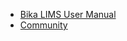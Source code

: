 * [Bika LIMS User Manual](http://bika3.bikalabs.com/knowledge-centre/manual/bika-3-user-manual)
* [Community](https://github.com/bikalabs/Bika-LIMS/wiki/Community)